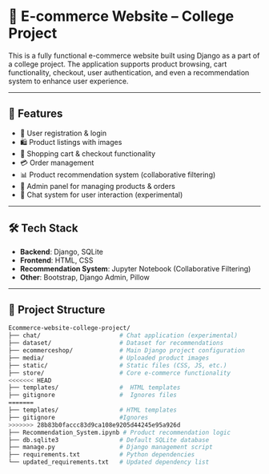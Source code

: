 # 🛒 E-commerce Website – College Project

This is a fully functional e-commerce website built using Django as a part of a college project. The application supports product browsing, cart functionality, checkout, user authentication, and even a recommendation system to enhance user experience.

---

## 📌 Features

- 🧾 User registration & login
- 🛍️ Product listings with images
- 🛒 Shopping cart & checkout functionality
- 💳 Order management
- 📊 Product recommendation system (collaborative filtering)
- 📂 Admin panel for managing products & orders
- 💬 Chat system for user interaction (experimental)

---

## 🛠️ Tech Stack

- **Backend**: Django, SQLite
- **Frontend**: HTML, CSS
- **Recommendation System**: Jupyter Notebook (Collaborative Filtering)
- **Other**: Bootstrap, Django Admin, Pillow

---

## 📁 Project Structure

```bash
Ecommerce-website-college-project/
├── chat/                      # Chat application (experimental)
├── dataset/                   # Dataset for recommendations
├── ecommerceshop/             # Main Django project configuration
├── media/                     # Uploaded product images
├── static/                    # Static files (CSS, JS, etc.)
├── store/                     # Core e-commerce functionality
<<<<<<< HEAD
├── templates/                 #  HTML templates
├── gitignore                  #  Ignores files 
=======
├── templates/                 # HTML templates
├── gitignore                  #Ignores 
>>>>>>> 28b83b0faccc83d9ca108e9205d44245e95a926d
├── Recommendation_System.ipynb # Product recommendation logic
├── db.sqlite3                 # Default SQLite database
├── manage.py                  # Django management script
├── requirements.txt           # Python dependencies
└── updated_requirements.txt   # Updated dependency list
